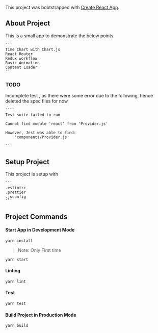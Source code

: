 This project was bootstrapped with [Create React App](https://github.com/facebook/create-react-app).

## About Project

This is a small app to demonstrate the below points

    ```
    Time Chart with Chart.js
    React Router
    Redux workflow
    Basic Animation
    Content Loader
    ```

### TODO

Incomplete test , as there were some error due to the following, hence deleted the spec files for now

    ````
    Test suite failed to run

    Cannot find module 'react' from 'Provider.js'

    However, Jest was able to find:
    	'components/Provider.js'

    ```

## Setup Project

This project is setup with

    ```
    .eslintrc
    .prettier
    .jsconfig
    ```

## Project Commands

#### Start App in Development Mode

```
yarn install

```

> Note: Only First time

```
yarn start

```

#### Linting

```
yarn lint

```

#### Test

```
yarn test

```

#### Build Project in Production Mode

```
yarn build

```
